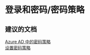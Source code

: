 <properties
    pageTitle="登录和密码/密码策略"
    description="登录和密码/密码策略"
    service="microsoft.activedirectory"
    resource="activedirectory"
    authors="aashu"
    displayOrder=""
    selfHelpType="generic"
    supportTopicIds="32045807"
    resourceTags=""
    productPesIds="14785"
    cloudEnvironments="public"
/>


# 登录和密码/密码策略


## **建议的文档**
[Azure AD 中的密码策略](https://msdn.microsoft.com/library/azure/jj943764.aspx)<br>
[设置密码策略](https://azure.microsoft.com/documentation/articles/active-directory-passwords/#set-password-policies)



<!--HONumber=Jul16_HO4-->



